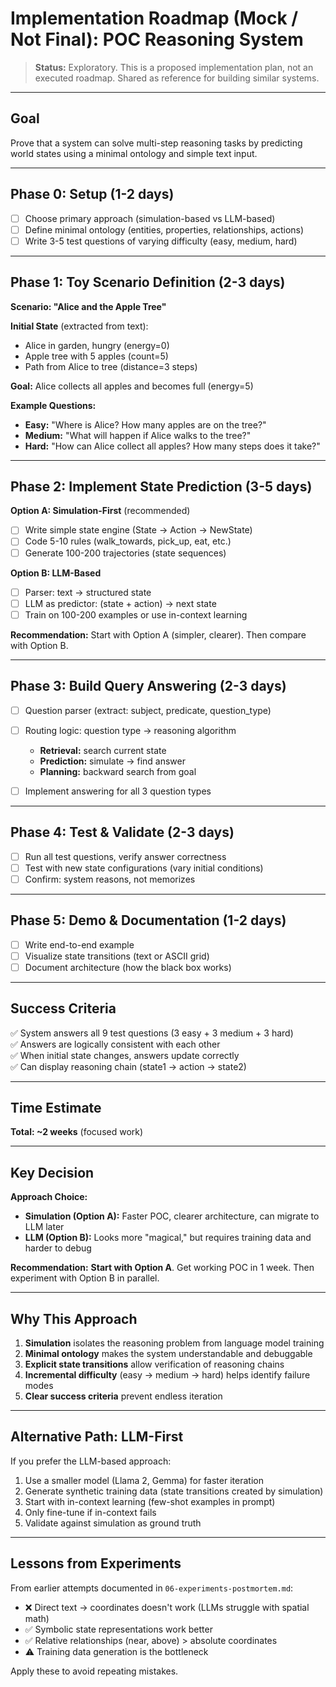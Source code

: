 # Implementation Roadmap (Mock / Not Final): POC Reasoning System

> **Status:** Exploratory. This is a proposed implementation plan, not an executed roadmap. Shared as reference for building similar systems.

---

## Goal

Prove that a system can solve multi-step reasoning tasks by predicting world states using a minimal ontology and simple text input.

---

## Phase 0: Setup (1-2 days)

- [ ] Choose primary approach (simulation-based vs LLM-based)
- [ ] Define minimal ontology (entities, properties, relationships, actions)
- [ ] Write 3-5 test questions of varying difficulty (easy, medium, hard)

---

## Phase 1: Toy Scenario Definition (2-3 days)

**Scenario: "Alice and the Apple Tree"**

**Initial State** (extracted from text):
- Alice in garden, hungry (energy=0)
- Apple tree with 5 apples (count=5)
- Path from Alice to tree (distance=3 steps)

**Goal:** Alice collects all apples and becomes full (energy=5)

**Example Questions:**
- **Easy:** "Where is Alice? How many apples are on the tree?"
- **Medium:** "What will happen if Alice walks to the tree?"
- **Hard:** "How can Alice collect all apples? How many steps does it take?"

---

## Phase 2: Implement State Prediction (3-5 days)

**Option A: Simulation-First** (recommended)
- [ ] Write simple state engine (State → Action → NewState)
- [ ] Code 5-10 rules (walk_towards, pick_up, eat, etc.)
- [ ] Generate 100-200 trajectories (state sequences)

**Option B: LLM-Based**
- [ ] Parser: text → structured state
- [ ] LLM as predictor: (state + action) → next state
- [ ] Train on 100-200 examples or use in-context learning

**Recommendation:** Start with Option A (simpler, clearer). Then compare with Option B.

---

## Phase 3: Build Query Answering (2-3 days)

- [ ] Question parser (extract: subject, predicate, question_type)
- [ ] Routing logic: question type → reasoning algorithm
  - **Retrieval:** search current state
  - **Prediction:** simulate → find answer
  - **Planning:** backward search from goal

- [ ] Implement answering for all 3 question types

---

## Phase 4: Test & Validate (2-3 days)

- [ ] Run all test questions, verify answer correctness
- [ ] Test with new state configurations (vary initial conditions)
- [ ] Confirm: system reasons, not memorizes

---

## Phase 5: Demo & Documentation (1-2 days)

- [ ] Write end-to-end example
- [ ] Visualize state transitions (text or ASCII grid)
- [ ] Document architecture (how the black box works)

---

## Success Criteria

✅ System answers all 9 test questions (3 easy + 3 medium + 3 hard)  
✅ Answers are logically consistent with each other  
✅ When initial state changes, answers update correctly  
✅ Can display reasoning chain (state1 → action → state2)  

---

## Time Estimate

**Total: ~2 weeks** (focused work)

---

## Key Decision

**Approach Choice:**
- **Simulation (Option A):** Faster POC, clearer architecture, can migrate to LLM later
- **LLM (Option B):** Looks more "magical," but requires training data and harder to debug

**Recommendation:** **Start with Option A**. Get working POC in 1 week. Then experiment with Option B in parallel.

---

## Why This Approach

1. **Simulation** isolates the reasoning problem from language model training
2. **Minimal ontology** makes the system understandable and debuggable
3. **Explicit state transitions** allow verification of reasoning chains
4. **Incremental difficulty** (easy → medium → hard) helps identify failure modes
5. **Clear success criteria** prevent endless iteration

---

## Alternative Path: LLM-First

If you prefer the LLM-based approach:

1. Use a smaller model (Llama 2, Gemma) for faster iteration
2. Generate synthetic training data (state transitions created by simulation)
3. Start with in-context learning (few-shot examples in prompt)
4. Only fine-tune if in-context fails
5. Validate against simulation as ground truth

---

## Lessons from Experiments

From earlier attempts documented in `06-experiments-postmortem.md`:

- ❌ Direct text → coordinates doesn't work (LLMs struggle with spatial math)
- ✅ Symbolic state representations work better
- ✅ Relative relationships (near, above) > absolute coordinates
- ⚠️ Training data generation is the bottleneck

Apply these to avoid repeating mistakes.